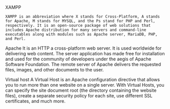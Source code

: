 
XAMPP

    XAMPP is an abbreviation where X stands for Cross-Platform, A stands for Apache, M stands for MYSQL, and the Ps stand for PHP and Perl, respectively. It is an open-source package of web solutions that includes Apache distribution for many servers and command-line executables along with modules such as Apache server, MariaDB, PHP, and Perl.

Apache
    It is an HTTP a cross-platform web server. It is used worldwide for delivering web content. The server application has made free for installation and used for the community of developers under the aegis of Apache Software Foundation. The remote server of Apache delivers the requested files, images, and other documents to the user.

Virtual host
    A Virtual Host is an Apache configuration directive that allows you to run more than one website on a single server. With Virtual Hosts, you can specify the site document root (the directory containing the website files), create a separate security policy for each site, use different SSL certificates, and much more.